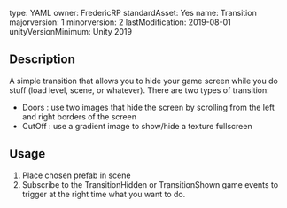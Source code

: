 type: YAML
owner: FredericRP
standardAsset: Yes
name: Transition
majorversion: 1
minorversion: 2
lastModification: 2019-08-01
unityVersionMinimum: Unity 2019

## Description

A simple transition that allows you to hide your game screen while you do stuff (load level, scene, or whatever).
There are two types of transition:
- Doors : use two images that hide the screen by scrolling from the left and right borders of the screen
- CutOff : use a gradient image to show/hide a texture fullscreen

## Usage

1. Place chosen prefab in scene
2. Subscribe to the TransitionHidden or TransitionShown game events to trigger at the right time what you want to do.
